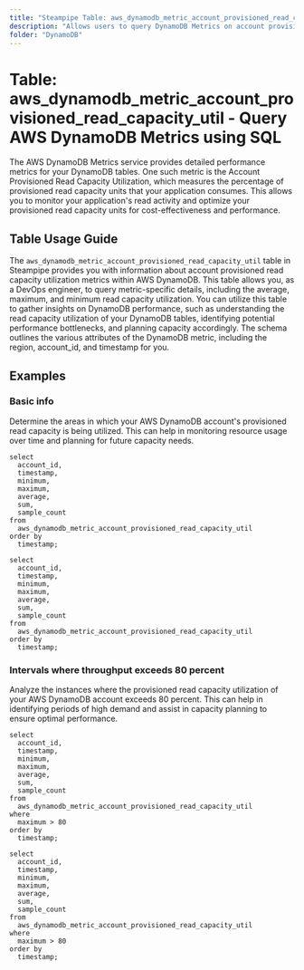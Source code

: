 ```yaml
---
title: "Steampipe Table: aws_dynamodb_metric_account_provisioned_read_capacity_util - Query AWS DynamoDB Metrics using SQL"
description: "Allows users to query DynamoDB Metrics on account provisioned read capacity utilization."
folder: "DynamoDB"
---
```


# Table: aws_dynamodb_metric_account_provisioned_read_capacity_util - Query AWS DynamoDB Metrics using SQL

The AWS DynamoDB Metrics service provides detailed performance metrics for your DynamoDB tables. One such metric is the Account Provisioned Read Capacity Utilization, which measures the percentage of provisioned read capacity units that your application consumes. This allows you to monitor your application's read activity and optimize your provisioned read capacity units for cost-effectiveness and performance.

## Table Usage Guide

The `aws_dynamodb_metric_account_provisioned_read_capacity_util` table in Steampipe provides you with information about account provisioned read capacity utilization metrics within AWS DynamoDB. This table allows you, as a DevOps engineer, to query metric-specific details, including the average, maximum, and minimum read capacity utilization. You can utilize this table to gather insights on DynamoDB performance, such as understanding the read capacity utilization of your DynamoDB tables, identifying potential performance bottlenecks, and planning capacity accordingly. The schema outlines the various attributes of the DynamoDB metric, including the region, account_id, and timestamp for you.

## Examples

### Basic info
Determine the areas in which your AWS DynamoDB account's provisioned read capacity is being utilized. This can help in monitoring resource usage over time and planning for future capacity needs.

```sql+postgres
select
  account_id,
  timestamp,
  minimum,
  maximum,
  average,
  sum,
  sample_count
from
  aws_dynamodb_metric_account_provisioned_read_capacity_util
order by
  timestamp;
```

```sql+sqlite
select
  account_id,
  timestamp,
  minimum,
  maximum,
  average,
  sum,
  sample_count
from
  aws_dynamodb_metric_account_provisioned_read_capacity_util
order by
  timestamp;
```

### Intervals where throughput exceeds 80 percent
Analyze the instances where the provisioned read capacity utilization of your AWS DynamoDB account exceeds 80 percent. This can help in identifying periods of high demand and assist in capacity planning to ensure optimal performance.

```sql+postgres
select
  account_id,
  timestamp,
  minimum,
  maximum,
  average,
  sum,
  sample_count
from
  aws_dynamodb_metric_account_provisioned_read_capacity_util
where
  maximum > 80
order by
  timestamp;
```

```sql+sqlite
select
  account_id,
  timestamp,
  minimum,
  maximum,
  average,
  sum,
  sample_count
from
  aws_dynamodb_metric_account_provisioned_read_capacity_util
where
  maximum > 80
order by
  timestamp;
```